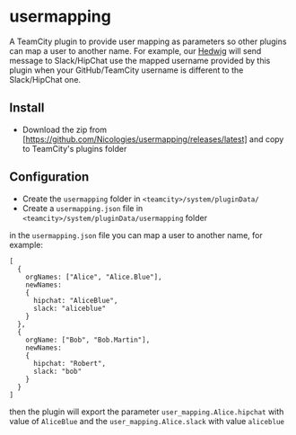 # usermapping
A TeamCity plugin to provide user mapping as parameters so other plugins can map a user to another name. For example, our [Hedwig](https://github.com/Nicologies/Hedwig) will send message to Slack/HipChat use the mapped username provided by this plugin when your GitHub/TeamCity username is different to the Slack/HipChat one.

## Install

- Download the zip from [https://github.com/Nicologies/usermapping/releases/latest] and copy to TeamCity's plugins folder

## Configuration

- Create the `usermapping` folder in `<teamcity>/system/pluginData/`
- Create a `usermapping.json` file in `<teamcity>/system/pluginData/usermapping` folder

in the `usermapping.json` file you can map a user to another name, for example:

```
[
  {
    orgNames: ["Alice", "Alice.Blue"],
    newNames: 
    {
      hipchat: "AliceBlue",
      slack: "aliceblue"
    }
  },
  {
    orgName: ["Bob", "Bob.Martin"],
    newNames: 
    {
      hipchat: "Robert",
      slack: "bob"
    }
  }
]
```

then the plugin will export the parameter `user_mapping.Alice.hipchat` with value of `AliceBlue` and the `user_mapping.Alice.slack` with value `aliceblue`
